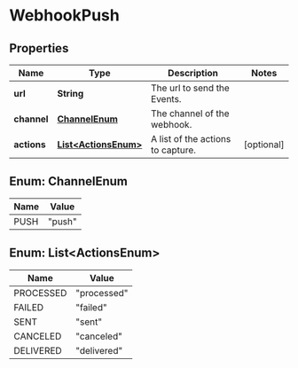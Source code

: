 # WebhookPush

## Properties
Name | Type | Description | Notes
------------ | ------------- | ------------- | -------------
**url** | **String** | The url to send the Events. | 
**channel** | [**ChannelEnum**](#ChannelEnum) | The channel of the webhook. | 
**actions** | [**List&lt;ActionsEnum&gt;**](#List&lt;ActionsEnum&gt;) | A list of the actions to capture. |  [optional]

<a name="ChannelEnum"></a>
## Enum: ChannelEnum
Name | Value
---- | -----
PUSH | &quot;push&quot;

<a name="List<ActionsEnum>"></a>
## Enum: List&lt;ActionsEnum&gt;
Name | Value
---- | -----
PROCESSED | &quot;processed&quot;
FAILED | &quot;failed&quot;
SENT | &quot;sent&quot;
CANCELED | &quot;canceled&quot;
DELIVERED | &quot;delivered&quot;
